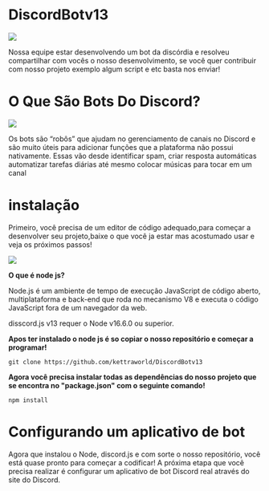 # DiscordBotv13 

![](https://discord.com/assets/cb48d2a8d4991281d7a6a95d2f58195e.svg)

Nossa equipe estar desenvolvendo um bot da discórdia e resolveu compartilhar com vocês o nosso desenvolvimento, se você quer contribuir com nosso projeto exemplo algum script e etc basta nos enviar!

# O Que São Bots Do Discord?

![](https://psverso.com.br/wp-content/uploads/2021/08/discord-bots-768x432.png)

Os bots são “robôs” que ajudam no gerenciamento de canais no Discord e são muito úteis para adicionar funções que a plataforma não possui nativamente. Essas vão desde identificar spam, criar resposta automáticas automatizar tarefas diárias até mesmo colocar músicas para tocar em um canal

# instalação 

Primeiro, você precisa de um editor de código adequado,para começar a desenvolver seu projeto,baixe o que você ja estar mas acostumado usar e veja os próximos passos!


![](https://img.shields.io/badge/Node.js-43853D?style=for-the-badge&logo=node.js&logoColor=white)  

**O que é node js?**

Node.js é um ambiente de tempo de execução JavaScript de código aberto, multiplataforma e back-end que roda no mecanismo V8 e executa o código JavaScript fora de um navegador da web.

disscord.js v13 requer o Node v16.6.0 ou superior.

**Apos ter instalado o node js é so copiar o nosso repositório e começar a programar!**

```
git clone https://github.com/kettraworld/DiscordBotv13
```

**Agora você precisa instalar todas as dependências do nosso projeto que se encontra no "package.json" com o seguinte comando!**
```
npm install 
```
# Configurando um aplicativo de bot

Agora que instalou o Node, discord.js e com sorte o nosso repositório, você está quase pronto para começar a codificar! A próxima etapa que você precisa realizar é configurar um aplicativo de bot Discord real através do site do Discord.
